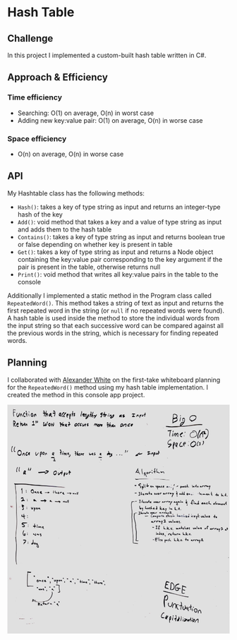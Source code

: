 # Hash Table

## Challenge

In this project I implemented a custom-built hash table written in C#. 


## Approach & Efficiency

### Time efficiency 
* Searching: O(1) on average, O(n) in worst case
* Adding new key:value pair: O(1) on average, O(n) in worse case

### Space efficiency

* O(n) on average, O(n) in worse case


## API

My Hashtable class has the following methods:

* `Hash()`: takes a key of type string as input and returns an integer-type hash of the key
* `Add()`: void method that takes a key and a value of type string as input and adds them to the hash table
* `Contains()`: takes a key of type string as input and returns boolean true or false depending on whether key is present in table
* `Get()`: takes a key of type string as input and returns a Node object containing the key:value pair corresponding to the key argument if the pair is present in the table, otherwise returns null
* `Print()`: void method that writes all key:value pairs in the table to the console

Additionally I implemented a static method in the Program class
called `RepeatedWord()`. This method takes a string of text as input
and returns the first repeated word in the string (or `null` if no
repeated words were found). A hash table is used inside the method to
store the individual words from the input string so that each
successive word can be compared against all the previous words in the
string, which is necessary for finding repeated words.


## Planning

I collaborated with [Alexander White](https://github.com/AlexWhitey)
on the first-take whiteboard planning for the `RepeatedWord()`
method using my hash table implementation. I created the method in
this console app project.

![Initial whiteboard planning for RepeatedWord method](/assets/hashtable_find-repeated-word.png)
